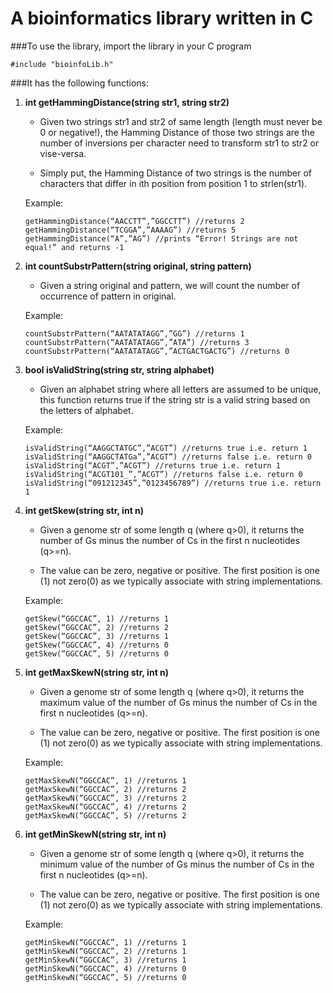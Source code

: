 
A bioinformatics library written in C
===

###To use the library, import the library in your C program
```
#include "bioinfoLib.h"
```

###It has the following functions: 

1. **int getHammingDistance(string str1, string str2)**
	* <p>Given two strings str1 and str2 of same length (length must never be 0 or negative!), the Hamming Distance of those two strings are the number of inversions per character need to transform str1 to str2 or vise-versa. </p>
	* <p>Simply put, the Hamming Distance of two strings is the number of characters that differ in ith position from position 1 to strlen(str1).</p>
  
	Example:
	```
	getHammingDistance(“AACCTT”,”GGCCTT”) //returns 2
	getHammingDistance(“TCGGA”,”AAAAG”) //returns 5
	getHammingDistance(“A”,”AG”) //prints “Error! Strings are not equal!” and returns -1
	```
 
2. **int countSubstrPattern(string original, string pattern)**
	* <p>Given a string original and pattern, we will count the number of occurrence of pattern in original.</p>
  
	Example:
	```
	countSubstrPattern(“AATATATAGG”,”GG”) //returns 1
	countSubstrPattern(“AATATATAGG”,”ATA”) //returns 3
	countSubstrPattern(“AATATATAGG”,”ACTGACTGACTG”) //returns 0
	```

3. **bool isValidString(string str, string alphabet)**
	* <p>Given an alphabet string where all letters are assumed to be unique, this function returns true if the string str is a valid string based on the letters of alphabet.</p>
  
	Example:
	```
	isValidString(“AAGGCTATGC”,”ACGT”) //returns true i.e. return 1
	isValidString(“AAGGCTATGa”,”ACGT”) //returns false i.e. return 0
	isValidString(“ACGT”,”ACGT”) //returns true i.e. return 1
	isValidString(“ACGT101_”,”ACGT”) //returns false i.e. return 0
	isValidString(“091212345”,”0123456789”) //returns true i.e. return 1
	```

4. **int getSkew(string str, int n)**
	* <p>Given a genome str of some length q (where q>0), it returns the number of Gs minus the number of Cs in the first n nucleotides (q>=n).</p>
	* <p>The value can be zero, negative or positive. The first position is one (1) not zero(0) as we typically associate with string implementations.</p>
  
	Example:
	```
	getSkew(“GGCCAC”, 1) //returns 1
	getSkew(“GGCCAC”, 2) //returns 2
	getSkew(“GGCCAC”, 3) //returns 1
	getSkew(“GGCCAC”, 4) //returns 0
	getSkew(“GGCCAC”, 5) //returns 0
	```

5. **int getMaxSkewN(string str, int n)**
	* <p>Given a genome str of some length q (where q>0), it returns the maximum value of the number of Gs minus the number of Cs in the first n nucleotides (q>=n).</p>
	* <p>The value can be zero, negative or positive. The first position is one (1) not zero(0) as we typically associate with string implementations.</p>

	Example:
	```
	getMaxSkewN(“GGCCAC”, 1) //returns 1
	getMaxSkewN(“GGCCAC”, 2) //returns 2
	getMaxSkewN(“GGCCAC”, 3) //returns 2
	getMaxSkewN(“GGCCAC”, 4) //returns 2
	getMaxSkewN(“GGCCAC”, 5) //returns 2
	```

6. **int getMinSkewN(string str, int n)**
	* <p>Given a genome str of some length q (where q>0), it returns the minimum value of the number of Gs minus the number of Cs in the first n nucleotides (q>=n). </p>
	* <p>The value can be zero, negative or positive. The first position is one (1) not zero(0) as we typically associate with string implementations.</p>

	Example:
	```
	getMinSkewN(“GGCCAC”, 1) //returns 1
	getMinSkewN(“GGCCAC”, 2) //returns 1
	getMinSkewN(“GGCCAC”, 3) //returns 1
	getMinSkewN(“GGCCAC”, 4) //returns 0
	getMinSkewN(“GGCCAC”, 5) //returns 0
	```
